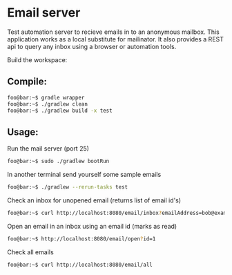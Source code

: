 # Email server
Test automation server to recieve emails in to an anonymous mailbox. This application works as a local substitute for mailinator. It also provides a REST api to query any inbox using a browser or automation tools.

Build the workspace:
## Compile:
```bash
foo@bar:~$ gradle wrapper
foo@bar:~$ ./gradlew clean
foo@bar:~$ ./gradlew build -x test
```

## Usage:
Run the mail server (port 25)
```bash
foo@bar:~$ sudo ./gradlew bootRun
```

In another terminal send yourself some sample emails
```bash
foo@bar:~$ ./gradlew --rerun-tasks test
```

Check an inbox for unopened email (returns list of email id's)
```bash
foo@bar:~$ curl http://localhost:8080/email/inbox?emailAddress=bob@example.com
```

Open an email in an inbox using an email id (marks as read)
```bash
foo@bar:~$ http://localhost:8080/email/open?id=1
```

Check all emails
```bash
foo@bar:~$ curl http://localhost:8080/email/all
```

